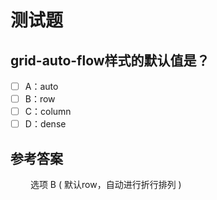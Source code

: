# 测试题

## grid-auto-flow样式的默认值是？

- [ ] A：auto
- [ ] B：row
- [ ] C：column  
- [ ] D：dense

## 参考答案

&emsp;&emsp; 选项 B  ( 默认row，自动进行折行排列 )